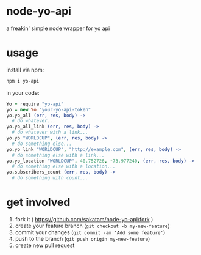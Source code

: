 node-yo-api
===========

a freakin' simple node wrapper for yo api

usage
=====

install via npm:
```bash
npm i yo-api
```

in your code:
```coffee
Yo = require "yo-api"
yo = new Yo "your-yo-api-token"
yo.yo_all (err, res, body) ->
  # do whatever...
yo.yo_all_link (err, res, body) ->
  # do whatever with a link...
yo.yo "WORLDCUP", (err, res, body) ->
  # do something else...
yo.yo_link "WORLDCUP", "http://example.com", (err, res, body) ->
  # do something else with a link...
yo.yo_location "WORLDCUP", 40.752726, -73.977240, (err, res, body) ->
  # do something else with a location...
yo.subscribers_count (err, res, body) ->
  # do something with count...
```

get involved
============

1. fork it ( https://github.com/sakatam/node-yo-api/fork )
2. create your feature branch (`git checkout -b my-new-feature`)
3. commit your changes (`git commit -am 'Add some feature'`)
4. push to the branch (`git push origin my-new-feature`)
5. create new pull request
